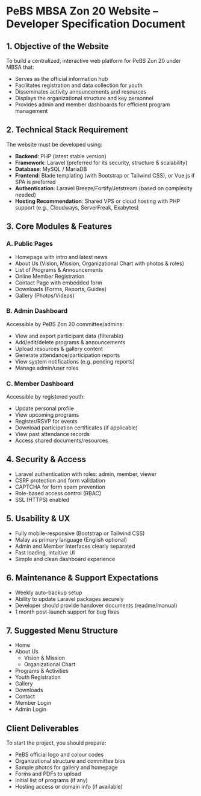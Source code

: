 # PeBS MBSA Zon 20 Website – Developer Specification Document

## 1. Objective of the Website

To build a centralized, interactive web platform for PeBS Zon 20 under MBSA that:

- Serves as the official information hub
- Facilitates registration and data collection for youth
- Disseminates activity announcements and resources
- Displays the organizational structure and key personnel
- Provides admin and member dashboards for efficient program management

## 2. Technical Stack Requirement

The website must be developed using:

- **Backend**: PHP (latest stable version)
- **Framework**: Laravel (preferred for its security, structure & scalability)
- **Database**: MySQL / MariaDB
- **Frontend**: Blade templating (with Bootstrap or Tailwind CSS), or Vue.js if SPA is preferred
- **Authentication**: Laravel Breeze/Fortify/Jetstream (based on complexity needed)
- **Hosting Recommendation**: Shared VPS or cloud hosting with PHP support (e.g., Cloudways, ServerFreak, Exabytes)

## 3. Core Modules & Features

### A. Public Pages
- Homepage with intro and latest news
- About Us (Vision, Mission, Organizational Chart with photos & roles)
- List of Programs & Announcements
- Online Member Registration
- Contact Page with embedded form
- Downloads (Forms, Reports, Guides)
- Gallery (Photos/Videos)

### B. Admin Dashboard
Accessible by PeBS Zon 20 committee/admins:
- View and export participant data (filterable)
- Add/edit/delete programs & announcements
- Upload resources & gallery content
- Generate attendance/participation reports
- View system notifications (e.g. pending reports)
- Manage admin/user roles

### C. Member Dashboard
Accessible by registered youth:
- Update personal profile
- View upcoming programs
- Register/RSVP for events
- Download participation certificates (if applicable)
- View past attendance records
- Access shared documents/resources

## 4. Security & Access
- Laravel authentication with roles: admin, member, viewer
- CSRF protection and form validation
- CAPTCHA for form spam prevention
- Role-based access control (RBAC)
- SSL (HTTPS) enabled

## 5. Usability & UX
- Fully mobile-responsive (Bootstrap or Tailwind CSS)
- Malay as primary language (English optional)
- Admin and Member interfaces clearly separated
- Fast loading, intuitive UI
- Simple and clean dashboard experience

## 6. Maintenance & Support Expectations
- Weekly auto-backup setup
- Ability to update Laravel packages securely
- Developer should provide handover documents (readme/manual)
- 1 month post-launch support for bug fixes

## 7. Suggested Menu Structure
- Home
- About Us
  - Vision & Mission
  - Organizational Chart
- Programs & Activities
- Youth Registration
- Gallery
- Downloads
- Contact
- Member Login
- Admin Login

## Client Deliverables
To start the project, you should prepare:

- PeBS official logo and colour codes
- Organizational structure and committee bios
- Sample photos for gallery and homepage
- Forms and PDFs to upload
- Initial list of programs (if any)
- Hosting access or domain info (if available)
